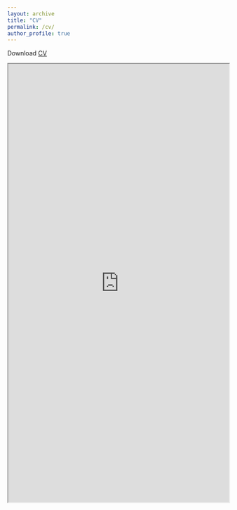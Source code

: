 ```yaml
---
layout: archive
title: "CV"
permalink: /cv/
author_profile: true
---
```


Download <a href="https://robbiemparks.github.io/files/RobbieParksCV20200408.pdf" target="_blank">CV</a>

<html><iframe width="100%" height="1000" src="https://robbiemparks.github.io/files/RobbieParksCV20200408.pdf"></iframe></html
